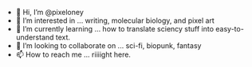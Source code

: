 - 👋 Hi, I’m @pixeloney
- 👀 I’m interested in ... writing, molecular biology, and pixel art
- 🌱 I’m currently learning ... how to translate sciency stuff into easy-to-understand text.
- 💞️ I’m looking to collaborate on ... sci-fi, biopunk, fantasy
- 📫 How to reach me ... riiiight here.

<!---
pixeloney/pixeloney is a ✨ special ✨ repository because its `README.md` (this file) appears on your GitHub profile.
You can click the Preview link to take a look at your changes.
--->
